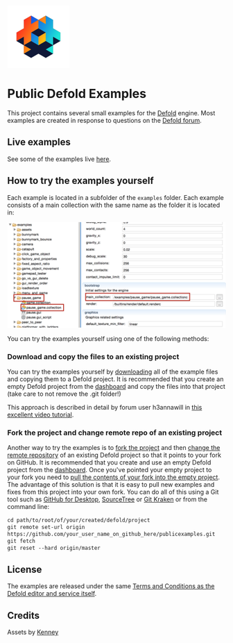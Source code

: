 ![](images/logo.png)

# Public Defold Examples
This project contains several small examples for the [Defold](http://www.defold.com) engine. Most examples are created in response to questions on the [Defold forum](https://forum.defold.com).

## Live examples
See some of the examples live [here](http://britzl.github.io/publicexamples/).

## How to try the examples yourself
Each example is located in a subfolder of the `examples` folder. Each example consists of a main collection with the same name as the folder it is located in:

![](images/naming_convention.png)

You can try the examples yourself using one of the following methods:

### Download and copy the files to an existing project
You can try the examples yourself by [downloading](https://github.com/britzl/publicexamples/archive/master.zip) all of the example files and copying them to a Defold project. It is recommended that you create an empty Defold project from the [dashboard](http://dashboard.defold.com/) and copy the files into that project (take care to not remove the .git folder!)

This approach is described in detail by forum user h3annawill in [this excellent video tutorial](https://forum.defold.com/t/how-to-explore-defold-examples-for-the-beginner/3013).

### Fork the project and change remote repo of an existing project
Another way to try the examples is to [fork the project](https://help.github.com/articles/fork-a-repo/) and then [change the remote repository](https://help.github.com/articles/changing-a-remote-s-url/) of an existing Defold project so that it points to your fork on GitHub. It is recommended that you create and use an empty Defold project from the [dashboard](http://dashboard.defold.com/). Once you've pointed your empty project to your fork you need to [pull the contents of your fork into the empty project](https://git-scm.com/docs/git-pull). The advantage of this solution is that it is easy to pull new examples and fixes from this project into your own fork. You can do all of this using a Git tool such as [GitHub for Desktop](https://desktop.github.com), [SourceTree](https://www.sourcetreeapp.com/) or [Git Kraken](https://www.gitkraken.com/) or from the command line:

	cd path/to/root/of/your/created/defold/project
	git remote set-url origin https://github.com/your_user_name_on_github_here/publicexamples.git
	git fetch
	git reset --hard origin/master

## License
The examples are released under the same [Terms and Conditions as the Defold editor and service itself](http://www.defold.com/about-terms/).

## Credits
Assets by [Kenney](http://www.kenney.nl)
